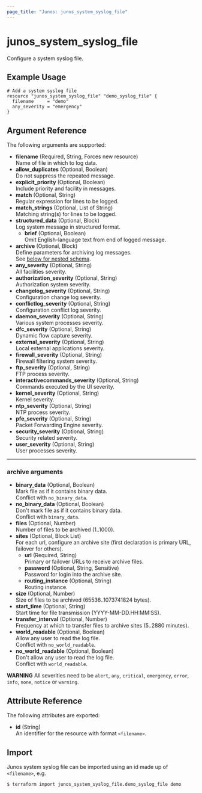 ```yaml
---
page_title: "Junos: junos_system_syslog_file"
---
```


# junos_system_syslog_file

Configure a system syslog file.

## Example Usage

```hcl
# Add a system syslog file
resource "junos_system_syslog_file" "demo_syslog_file" {
  filename     = "demo"
  any_severity = "emergency"
}
```

## Argument Reference

The following arguments are supported:

- **filename** (Required, String, Forces new resource)  
  Name of file in which to log data.
- **allow_duplicates** (Optional, Boolean)  
  Do not suppress the repeated message.
- **explicit_priority** (Optional, Boolean)  
  Include priority and facility in messages.
- **match** (Optional, String)  
  Regular expression for lines to be logged.
- **match_strings** (Optional, List of String)  
  Matching string(s) for lines to be logged.
- **structured_data** (Optional, Block)  
  Log system message in structured format.
  - **brief** (Optional, Boolean)  
    Omit English-language text from end of logged message.
- **archive** (Optional, Block)  
  Define parameters for archiving log messages.  
  See [below for nested schema](#archive-arguments).
- **any_severity** (Optional, String)  
  All facilities severity.
- **authorization_severity** (Optional, String)  
  Authorization system severity.
- **changelog_severity** (Optional, String)  
  Configuration change log severity.
- **conflictlog_severity** (Optional, String)  
  Configuration conflict log severity.
- **daemon_severity** (Optional, String)  
  Various system processes severity.
- **dfc_severity** (Optional, String)  
  Dynamic flow capture severity.
- **external_severity** (Optional, String)  
  Local external applications severity.
- **firewall_severity** (Optional, String)  
  Firewall filtering system severity.
- **ftp_severity** (Optional, String)  
  FTP process severity.
- **interactivecommands_severity** (Optional, String)  
  Commands executed by the UI severity.
- **kernel_severity** (Optional, String)  
  Kernel severity.
- **ntp_severity** (Optional, String)  
  NTP process severity.
- **pfe_severity** (Optional, String)  
  Packet Forwarding Engine severity.
- **security_severity** (Optional, String)  
  Security related severity.
- **user_severity** (Optional, String)  
  User processes severity.

---

### archive arguments

- **binary_data** (Optional, Boolean)  
  Mark file as if it contains binary data.  
  Conflict with `no_binary_data`.
- **no_binary_data** (Optional, Boolean)  
  Don't mark file as if it contains binary data.  
  Conflict with `binary_data`.
- **files** (Optional, Number)  
  Number of files to be archived (1..1000).
- **sites** (Optional, Block List)  
  For each url, configure an archive site (first declaration is primary URL, failover for others).
  - **url** (Required, String)  
    Primary or failover URLs to receive archive files.
  - **password** (Optional, String, Sensitive)  
    Password for login into the archive site.
  - **routing_instance** (Optional, String)  
    Routing instance.
- **size** (Optional, Number)  
  Size of files to be archived (65536..1073741824 bytes).
- **start_time** (Optional, String)  
  Start time for file transmission (YYYY-MM-DD.HH:MM:SS).
- **transfer_interval** (Optional, Number)  
  Frequency at which to transfer files to archive sites (5..2880 minutes).
- **world_readable** (Optional, Boolean)  
  Allow any user to read the log file.  
  Conflict with `no_world_readable`.
- **no_world_readable** (Optional, Boolean)  
  Don't allow any user to read the log file.  
  Conflict with `world_readable`.

**WARNING** All severities need to be
`alert`, `any`, `critical`, `emergency`, `error`, `info`, `none`, `notice` or `warning`.

## Attribute Reference

The following attributes are exported:

- **id** (String)  
  An identifier for the resource with format `<filename>`.

## Import

Junos system syslog file can be imported using an id made up of `<filename>`, e.g.

```shell
$ terraform import junos_system_syslog_file.demo_syslog_file demo
```
